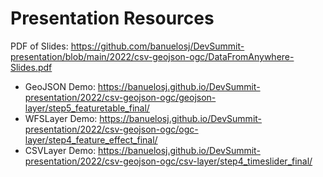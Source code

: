 # Presentation Resources

PDF of Slides: https://github.com/banuelosj/DevSummit-presentation/blob/main/2022/csv-geojson-ogc/DataFromAnywhere-Slides.pdf

- GeoJSON Demo: https://banuelosj.github.io/DevSummit-presentation/2022/csv-geojson-ogc/geojson-layer/step5_featuretable_final/
- WFSLayer Demo: https://banuelosj.github.io/DevSummit-presentation/2022/csv-geojson-ogc/ogc-layer/step4_feature_effect_final/
- CSVLayer Demo: https://banuelosj.github.io/DevSummit-presentation/2022/csv-geojson-ogc/csv-layer/step4_timeslider_final/
